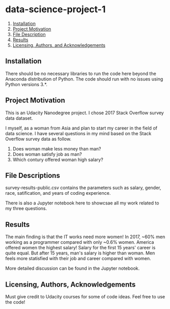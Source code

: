 # data-science-project-1
1. [Installation](#installation)
2. [Project Motivation](#motivation)
3. [File Description](#files)
4. [Results](#results)
5. [Licensing, Authors, and Acknowledgements](#licensing)
## Installation <a name="installation"></a>

There should be no necessary libraries to run the code here beyond the Anaconda distribution of Python. The code should run with no issues using Python versions 3.*.

## Project Motivation<a name="motivation"></a>

This is an Udacity Nanodegree project. I chose 2017 Stack Overflow survey data dataset. 

I myself, as a woman from Asia and plan to start my career in the field of data science. I have several questions in my mind based on the Stack Overflow survey data as follow. 

1. Does woman make less money than man?
2. Does woman satisfy job as man?
3. Which contury offered woman high salary?

## File Descriptions <a name="files"></a>

survey-results-public.csv contains the parameters such as salary, gender, race, satification, and years of coding experience. 

There is also a Jupyter notebook here to showcsae all my work related to my three questions.

## Results<a name="results"></a>

The main finding is that the IT works need more women! In 2017, ~60% men working as a programmer compared with only ~0.6% women. America offered women the highest salary! Salary for the first 15 years' career is quite equal. But after 15 years, man's salary is higher than woman. Men feels more statisfied with their job and career compared with women. 

More detailed discussion can be found in the Jupyter notebook. 

## Licensing, Authors, Acknowledgements<a name="licensing"></a>

Must give credit to Udacity courses for some of code ideas. Feel free to use the code!
